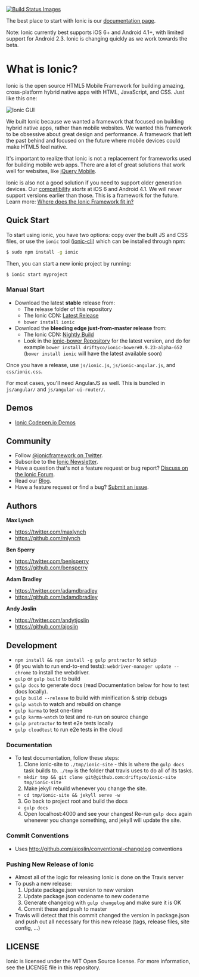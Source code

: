 <a href="https://travis-ci.org/driftyco/ionic"><img src="https://travis-ci.org/driftyco/ionic.svg?branch=master" data-bindattr-164="164" title="Build Status Images"></a>

The best place to start with Ionic is our [documentation page](http://ionicframework.com/docs/).

Note: Ionic currently best supports iOS 6+ and Android 4.1+, with limited support for Android 2.3. Ionic is changing quickly as we work towards the beta.

# What is Ionic?

Ionic is the open source HTML5 Mobile Framework for building amazing, cross-platform hybrid native apps with HTML, JavaScript, and CSS. Just like this one:

![Ionic GUI](http://ionicframework.com/img/gui_screen.jpg)

We built Ionic because we wanted a framework that focused on building hybrid native apps, rather than mobile websites. We wanted this framework to be obsessive about great design and performance. A framework that left the past behind and focused on the future where mobile devices could make HTML5 feel native.

It's important to realize that Ionic is not a replacement for frameworks used for building mobile web apps. There are a lot
of great solutions that work well for websites, like [jQuery Mobile](http://jquerymobile.com/).

Ionic is also not a good solution if you need to support older generation devices. Our [compatibility](http://ionicframework.com/docs/#browser-support) *starts* at iOS 6 and Android 4.1. We will never support versions earlier than those. This is a framework for the future. Learn more: [Where does the Ionic Framework fit in?](http://ionicframework.com/blog/where-does-the-ionic-framework-fit-in/)


## Quick Start

To start using ionic, you have two options: copy over the built JS and CSS files, or
use the `ionic` tool ([ionic-cli](https://github.com/driftyco/ionic-cli)) which can be installed through npm:

```bash
$ sudo npm install -g ionic
```

Then, you can start a new ionic project by running:

```bash
$ ionic start myproject
```

### Manual Start

- Download the latest **stable** release from:
  * The release folder of this repository
  * The Ionic CDN: [Latest Release](http://code.ionicframework.com/)
  * `bower install ionic`
- Download the **bleeding edge just-from-master release** from:
  * The Ionic CDN: [Nightly Build](http://code.ionicframework.com/#nightly)
  * Look in the [ionic-bower Repository](https://github.com/driftyco/ionic-bower) for the latest version, and do for example `bower install driftyco/ionic-bower#0.9.23-alpha-652` (`bower install ionic` will have the latest available soon)

Once you have a release, use `js/ionic.js`, `js/ionic-angular.js`, and `css/ionic.css`.

For most cases, you'll need AngularJS as well.  This is bundled in `js/angular/` and `js/angular-ui-router/`.


## Demos

 - [Ionic Codepen.io Demos](http://codepen.io/ionic/public-list)


## Community

* Follow [@ionicframework on Twitter](https://twitter.com/ionicframework).
* Subscribe to the [Ionic Newsletter](http://ionicframework.com/subscribe/).
* Have a question that's not a feature request or bug report? [Discuss on the Ionic Forum](http://forum.ionicframework.com/).
* Read our [Blog](http://ionicframework.com/blog/).
* Have a feature request or find a bug? [Submit an issue](http://ionicframework.com/submit-issue/).


## Authors

**Max Lynch**

+ <https://twitter.com/maxlynch>
+ <https://github.com/mlynch>

**Ben Sperry**

+ <https://twitter.com/benjsperry>
+ <https://github.com/bensperry>

**Adam Bradley**

+ <https://twitter.com/adamdbradley>
+ <https://github.com/adamdbradley>

**Andy Joslin**

+ <https://twitter.com/andytjoslin>
+ <https://github.com/ajoslin>

## Development

* `npm install && npm install -g gulp protractor` to setup
* (if you wish to run end-to-end tests): `webdriver-manager update --chrome` to install the webdriver.
* `gulp` or `gulp build` to build
* `gulp docs` to generate docs (read Documentation below for how to test docs locally).
* `gulp build --release` to build with minification & strip debugs
* `gulp watch` to watch and rebuild on change
* `gulp karma` to test one-time
* `gulp karma-watch` to test and re-run on source change
* `gulp protractor` to test e2e tests locally
* `gulp cloudtest` to run e2e tests in the cloud

### Documentation

* To test documentation, follow these steps:
  1. Clone ionic-site to `./tmp/ionic-site` - this is where the `gulp docs` task builds to.  `./tmp` is the folder that travis uses to do all of its tasks.
    - `mkdir tmp && git clone git@github.com:driftyco/ionic-site tmp/ionic-site`
  2. Make jekyll rebuild whenever you change the site.
    - `cd tmp/ionic-site && jekyll serve -w`
  3. Go back to project root and build the docs
    - `gulp docs`
  4. Open localhost:4000 and see your changes! Re-run `gulp docs` again whenever you change something, and jekyll will update the site.

### Commit Conventions

* Uses http://github.com/ajoslin/conventional-changelog conventions

### Pushing New Release of Ionic

- Almost all of the logic for releasing Ionic is done on the Travis server
- To push a new release:
  1. Update package.json version to new version
  2. Update package.json codename to new codename
  3. Generate changelog with `gulp changelog` and make sure it is OK
  4. Commit these and push to master
- Travis will detect that this commit changed the version in package.json and push out all necessary for this new release (tags, release files, site config, ...)

## LICENSE

Ionic is licensed under the MIT Open Source license. For more information, see the LICENSE file in this repository.
